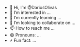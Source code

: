 - 👋 Hi, I’m @DariosOlivas
- 👀 I’m interested in ...
- 🌱 I’m currently learning ...
- 💞️ I’m looking to collaborate on ...
- 📫 How to reach me ...
- 😄 Pronouns: ...
- ⚡ Fun fact: ...

<!---
DariosOlivas/DariosOlivas is a ✨ special ✨ repository because its `README.md` (this file) appears on your GitHub profile.
You can click the Preview link to take a look at your changes.
--->
